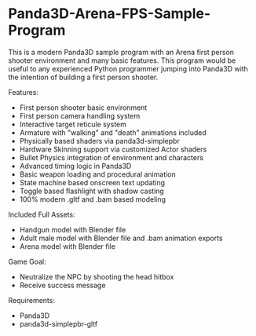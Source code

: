 # Panda3D-Arena-FPS-Sample-Program
This is a modern Panda3D sample program with an Arena first person shooter environment and many basic features. This program would be useful to any experienced Python programmer jumping into Panda3D with the intention of building a first person shooter.

Features:
- First person shooter basic environment
- First person camera handling system
- Interactive target reticule system
- Armature with "walking" and "death" animations included
- Physically based shaders via panda3d-simplepbr
- Hardware Skinning support via customized Actor shaders
- Bullet Physics integration of environment and characters
- Advanced timing logic in Panda3D
- Basic weapon loading and procedural animation
- State machine based onscreen text updating
- Toggle based flashlight with shadow casting
- 100% modern .gltf and .bam based modeling

Included Full Assets:
- Handgun model with Blender file
- Adult male model with Blender file and .bam animation exports
- Arena model with Blender file

Game Goal:
- Neutralize the NPC by shooting the head hitbox
- Receive success message

Requirements: 
- Panda3D
- panda3d-simplepbr-gltf
